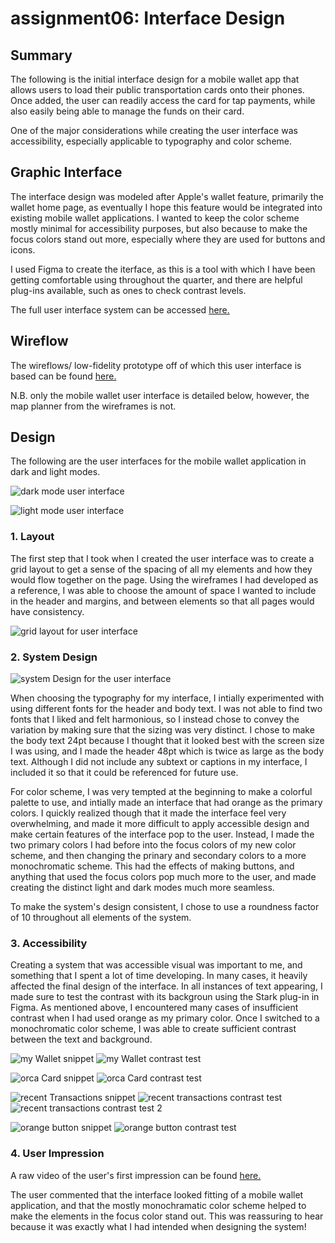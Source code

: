 # assignment06: Interface Design 

## Summary 

The following is the initial interface design for a mobile wallet app that allows users to load their public transportation cards onto their phones. Once added, the user can readily access the card for tap payments, while also easily being able to manage the funds on their card. 

One of the major considerations while creating the user interface was accessibility, especially applicable to typography and color scheme. 

## Graphic Interface 

The interface design was modeled after Apple's wallet feature, primarily the wallet home page, as eventually I hope this feature would be integrated into existing mobile wallet applications. I wanted to keep the color scheme mostly minimal for accessibility purposes, but also because to make the focus colors stand out more, especially where they are used for buttons and icons. 

I used Figma to create the iterface, as this is a tool with which I have been getting comfortable using throughout the quarter, and there are helpful plug-ins available, such as ones to check contrast levels. 

The full user interface system can be accessed [here.](https://www.figma.com/file/ElWiKKAS014nyMBAoNTRj0/User-Interface)

## Wireflow 

The wireflows/ low-fidelity prototype off of which this user interface is based can be found [here.](https://github.com/matty-tran/DH110-2021F-MattyTran/blob/main/assignment05/README.md)

N.B. only the mobile wallet user interface is detailed below, however, the map planner from the wireframes is not. 

## Design 

The following are the user interfaces for the mobile wallet application in dark and light modes. 

![dark mode user interface](uiDarkMode.png)

![light mode user interface](uiLLightMode.png)


### 1. Layout 

The first step that I took when I created the user interface was to create a grid layout to get a sense of the spacing of all my elements and how they would flow together on the page. Using the wireframes I had developed as a reference, I was able to choose the amount of space I wanted to include in the header and margins, and between elements so that all pages would have consistency. 

![grid layout for user interface](layoutGrid.png)

### 2. System Design 

![system Design for the user interface](designSystem.png)

When choosing the typography for my interface, I intially experimented with using different fonts for the header and body text. I was not able to find two fonts that I liked and felt harmonious, so I instead chose to convey the variation by making sure that the sizing was very distinct. I chose to make the body text 24pt because I thought that it looked best with the screen size I was using, and I made the header 48pt which is twice as large as the body text. Although I did not include any subtext or captions in my interface, I included it so that it could be referenced for future use. 

For color scheme, I was very tempted at the beginning to make a colorful palette to use, and intially made an interface that had orange as the primary colors. I quickly realized though that it made the interface feel very overwhelming, and made it more difficult to apply accessible design and make certain features of the interface pop to the user. Instead, I made the two primary colors I had before into the focus colors of my new color scheme, and then changing the prinary and secondary colors to a more monochromatic scheme. This had the effects of making buttons, and anything that used the focus colors pop much more to the user, and made creating the distinct light and dark modes much more seamless. 

To make the system's design consistent, I chose to use a roundness factor of 10 throughout all elements of the system. 

### 3. Accessibility 

Creating a system that was accessible visual was important to me, and something that I spent a lot of time developing. In many cases, it heavily affected the final design of the interface. In all instances of text appearing, I made sure to test the contrast with its backgroun using the Stark plug-in in Figma. As mentioned above, I encountered many cases of insufficient contrast when I had used orange as my primary color. Once I switched to a monochromatic color scheme, I was able to create sufficient contrast between the text and background. 

![my Wallet snippet](myWallet.png)
![my Wallet contrast test](myWalletContrastTest.png)

![orca Card snippet](orcaCardSnippet.png)
![orca Card contrast test](orcaCardContrastTest.png)

![recent Transactions snippet](recentTransactions.png)
![recent transactions contrast test](recentTransactionsContrastTest1.png)
![recent transactions contrast test 2](recentTransactionsContrastTest2.png)

![orange button snippet](orangeButton.png)
![orange button contrast test](orangeButtonContrastTest.png)


### 4. User Impression 

A raw video of the user's first impression can be found [here.](https://drive.google.com/file/d/17OeWd2s-ulE3Ta7c6qMhfX6eC8sdlGN0/view?usp=sharing)

The user commented that the interface looked fitting of a mobile wallet application, and that the mostly monochramatic color scheme helped to make the elements in the focus color stand out. This was reassuring to hear because it was exactly what I had intended when designing the system! 
